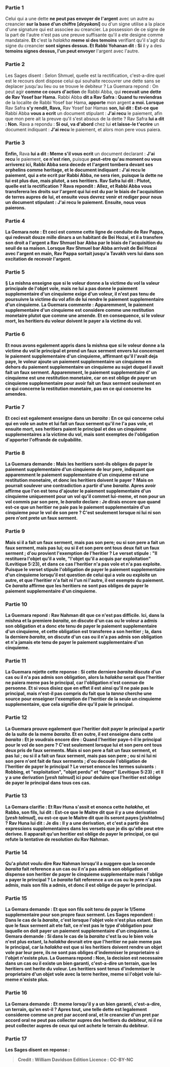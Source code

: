 
### Partie 1
Celui qui a une dette <b>ne peut pas envoyer de l'argent</b> avec un autre au creancier <b>sur la base d'un chiffre [<i>deyokani</i>]</b> ou d'un signe utilise a la place d'une signature qui est associee au creancier. La possession de ce signe de la part de l'autre n'est pas une preuve suffisante qu'il a ete designe comme mandataire. <b>Et</b> c'est la <i>halakha</i> <b>meme si des temoins</b> verifiant qu'il s'agit du signe du creancier <b>sont signes dessus. Et Rabbi Yohanan dit : Si</b> il y a des <b>temoins signes dessus, l'un peut envoyer</b> l'argent avec l'autre.

### Partie 2
Les Sages disent : Selon Shmuel, quelle est la rectification,</b> c'est-a-dire quel est le recours dont dispose celui qui souhaite recouvrer une dette sans se deplacer jusqu'au lieu ou se trouve le debiteur ? La Guemara repond : On peut agir <b>comme ce cours d'action</b> de Rabbi Abba,</b> qui <b>recevait une dette de Rav Yosef bar Hama.</b> Rabbi Abba <b>dit a Rav Safra : Quand tu reviendras</b> de la localite de Rabbi Yosef bar Hama, <b>apporte</b> mon argent <b>a moi. Lorsque</b> Rav Safra <b>s'y rendit, Rava,</b> Rav Yosef bar Hamas <b>son, lui dit : Est-ce que</b> Rabbi Abba <b>vous a ecrit</b> un document stipulant : <b>J'ai recu</b> le paiement, afin que mon pere ait la preuve qu'il s'est absous de la dette ? Rav Safra <b>lui a dit : Non.</b> Rava a repondu : <b>Si oui, va d'abord</b> chez lui <b>et laisse-le t'ecrire</b> un document indiquant : <b>J'ai recu</b> le paiement, et alors mon pere vous paiera.

### Partie 3
<b>Enfin,</b> Rava <b>lui a dit : Meme s'il vous ecrit</b> un document declarant : <b>J'ai recu</b> le paiement, <b>ce n'est rien,</b> puisque <b>peut-etre qu'au moment ou <b>vous arriverez</b> ici, <b>Rabbi Abba sera decede et l'argent tombera devant</b> ses <b>orphelins</b> comme heritage, <b>et</b> le document indiquant : <b>J'ai recu</b> le paiement, qui a ete ecrit <b>par Rabbi Abba, ne sera rien,</b> puisque la dette ne lui est plus due, mais plutot, a ses heritiers. Rav Safra lui <b>dit : Plutot, quelle est la rectification ? </b> Rava repondit : <b>Allez,</b> et Rabbi Abba vous <b>transferera</b> les droits sur l'argent qui lui est du <b>par le biais</b> de l'acquisition de <b>terres</b> aupres de lui, <b>et</b> ensuite <b>vous</b> devrez <b>venir</b> et <b>rediger pour nous</b> un document stipulant : <b>J'ai recu</b> le paiement. Ensuite, nous vous paierons.

### Partie 4
La Gemara note : Et ceci est <b>comme cette</b> ligne de conduite <b>de Rav Pappa,</b> qui <b>redevait douze mille dinars</b> a un habitant de <b>Bei Hozai,</b> et <b>il a transfere</b> son droit a l'argent <b>a Rav Shmuel bar Abba par le biais</b> de l'acquisition du <b>seuil de sa maison. Lorsque</b> Rav Shmuel bar Abba <b>arrivait</b> de Bei Hozai avec l'argent en main, Rav Pappa <b>sortait jusqu'a Tavakh vers lui</b> dans son excitation de recevoir l'argent.

### Partie 5
§ La mishna enseigne que si le voleur <b>donne</b> a la victime du vol <b>la valeur principale</b> de l'objet vole, mais ne lui a pas donne le paiement supplementaire d'un cinquieme exige d'un voleur, il n'est pas tenu de poursuivre la victime du vol afin de lui rendre le paiement supplementaire d'un cinquieme. La Guemara commente : <b>Apparemment,</b> le paiement supplementaire d'un <b>cinquieme</b> <b>est</b> considere comme une <b>restitution monetaire</b> plutot que comme une amende. <b>Et</b> en consequence, <b>si</b> le voleur <b>mort,</b> les <b>heritiers</b> du voleur doivent <b>le payer</b> a la victime du vol.

### Partie 6
<b>Et nous avons egalement appris</b> dans la mishna que si le voleur <b>donne</b> a la victime du vol <b>le principal et prend</b> un faux <b>serment</b> envers lui <b>concernant le</b> paiement supplementaire d'<b>un cinquieme</b>, affirmant qu'il l'avait deja paye, le voleur <b>ajoute</b> un paiement supplementaire <b>un cinquieme</b> <b>en dehors</b> du paiement supplementaire <b>un cinquieme</b> au sujet duquel il avait fait un faux serment. <b>Apparemment,</b> le paiement supplementaire d' <b>un cinquieme</b> <b>est une restitution monetaire,</b> car on est oblige de payer un cinquieme supplementaire pour avoir fait un faux serment seulement en ce qui concerne la restitution monetaire, pas en ce qui concerne les amendes.

### Partie 7
<b>Et ceci est egalement enseigne</b> dans un <i>baraita</i> : En ce qui concerne <b>celui qui en vole un autre et lui fait</b> un faux <b>serment</b> qu'il ne l'a pas vole, <b>et</b> ensuite <b>mort,</b> ses <b>heritiers paient le principal et</b> des <b>un cinquieme</b> supplementaires a la victime du vol, <b>mais sont exemptes</b> de l'obligation d'apporter <b>l'offrande de culpabilite.</b>

### Partie 8
La Guemara demande : <b>Mais</b> les <b>heritiers sont-ils obliges</b> de <b>payer le</b> paiement supplementaire d'un <b>cinquieme</b> <b>de leur pere,</b> indiquant que <b>apparemment</b> le paiement supplementaire d'un <b>cinquieme</b> <b>est une restitution monetaire, et</b> donc les <b>heritiers doivent le payer</b> ? <b>Mais</b> on pourrait <b>soulever une contradiction</b> a partir d'une <i>baraita</i>. Apres avoir affirme que l'on est tenu d'ajouter le paiement supplementaire d'un cinquieme uniquement pour un vol qu'il commet lui-meme, et non pour un vol commis par son pere, le <i>baraita</i> declare : <b>Je</b> dirais <b>encore</b> que <b>quand est-ce que</b> un heritier <b>ne paie pas</b> le paiement supplementaire d'un <b>cinquieme</b> <b>pour le vol de son pere ?</b> C'est seulement <b>lorsque ni lui ni son pere n'ont prete</b> un faux <b>serment.</b>

### Partie 9
Mais si <b>il</b> a fait un faux serment, <b>mais pas son pere;</b> ou si <b>son pere</b> a fait un faux serment, <b>mais pas lui;</b> ou si <b>il et son pere</b> ont tous deux fait un faux serment ; <b>d'ou</b> provient l'exemption de l'heritier ? <b>Le verset stipule :</b> "Il restituera l'objet <b>qu'il a vole,</b> "l'objet <b>qu'il a acquis par exploitation"</b> (Levitique 5:23), <b>et</b> dans ce cas l'heritier <b>n'a pas vole et n'a pas exploite.</b> Puisque le verset stipule l'obligation de payer le paiement supplementaire d'un cinquieme lorsqu'il est question de celui qui a vole ou exploite un autre, et que l'heritier n'a fait ni l'un ni l'autre, il est exempte du paiement. Ce <i>baraita</i> affirme que les heritiers ne sont pas obliges de payer le paiement supplementaire d'un cinquieme.

### Partie 10
La Guemara repond : <b>Rav Nahman dit</b> que ce n'est <b>pas difficile. Ici,</b> dans la mishna et la premiere <i>baraita</i>, on discute d'un cas <b>ou le voleur a <b>admis</b> son obligation et a donc ete tenu de payer le paiement supplementaire d'un cinquieme, et cette obligation est transferee a son heritier ; <b>la,</b> dans la derniere <i>baraita</i>, on discute d'un cas <b>ou il n'a pas admis</b> son obligation et n'a jamais ete tenu de payer le paiement supplementaire d'un cinquieme.

### Partie 11
La Guemara rejette cette reponse : <b>Si</b> cette derniere <i>baraita</i> discute d'un cas ou <b>il n'a pas admis</b> son obligation, alors la <i>halakha</i> serait que l'heritier <b>ne paiera meme pas le principal,</b> car l'obligation n'est connue de personne. <b>Et si vous disiez</b> que <b>en effet</b> il est ainsi <b>qu'il ne paie pas</b> le principal, <b>mais</b> n'est-il pas compris <b>du fait que la <i>tanna</i> <b>cherche</b> une source pour enseigner l'exemption de l'heritier de la seule <b>un cinquieme</b> supplementaire, <b>que</b> cela signifie <b>dire qu'il paie le principal. </b>

### Partie 12
La Guemara prouve egalement que l'heritier doit payer le principal a partir de la suite de la meme <i>baraita</i>. <b>Et en outre,</b> il <b>est enseigne</b> dans cette <i>baraita</i> : <b>Et je</b> voudrais <b>encore dire : Quand</b> l'heritier <b>paye-t-il le principal pour le vol de son pere ? </b> C'est seulement <b>lorsque lui et son pere</b> ont tous deux <b>pris</b> de faux <b>serments. </b> Mais si <b>son pere</b> a fait un faux serment, <b>et pas lui ;</b> ou si <b>il</b> a fait un faux serment, <b>mais pas son pere ;</b> ou si <b>ni lui ni son pere</b> n'ont fait de faux serments ; <b>d'ou</b> decoule l'obligation de l'heritier de payer le principal ? <b>Le verset enonce</b> les termes suivants : <b>Robbing,</b> et "exploitation", "objet perdu" et "depot"</b> (Levitique 5:23) ; et <b>Il y a une derivation [<i>yesh talmud</i>]</b> ici pour deduire que l'heritier est oblige de payer le principal dans tous ces cas.

### Partie 13
La Gemara clarifie : <b>Et Rav Huna s'assit et enonca cette <i>halakha</i>,</b> et <b>Rabba, son fils, lui dit :</b> Est-ce que <b>le Maitre dit</b> que <b>il y a une derivation [<i>yesh talmud</i>], ou</b> est-ce que <b>le Maitre dit</b> que <b>ils seront payes [<i>yishtalmu</i>] ? </b> Rav Huna lui <b>dit : Je dis : Il y a une derivation, et</b> c'est <b>a partir des expressions supplementaires</b> dans les <b>versets</b> que <b>je dis</b> qu'elle peut etre derivee. Il apparait qu'un heritier est oblige de payer le principal, ce qui refute la tentative de resolution du Rav Nahman.

### Partie 14
<b>Qu'a plutot voulu dire</b> Rav Nahman lorsqu'il a suggere que la seconde <i>baraita</i> fait reference a un cas ou <b>il n'a pas admis</b> son obligation et dispense son heritier de payer le cinquieme supplementaire mais l'oblige a payer le principal ? Le <i>baraita</i> fait reference a un cas ou le <b>pere n'a pas admis, mais son fils a admis,</b> et donc il est oblige de payer le principal.

### Partie 15
La Gemara demande : <b>Et</b> que <b>son fils soit tenu</b> de payer le <b>1/5eme</b> supplementaire <b>pour son propre</b> faux <b>serment.</b> Les Sages <b>repondent : Dans</b> le cas de la <i>baraita</i>, c'est <b>lorsque</b> l'objet <b>vole n'est plus</b> <b>extant.</b> Bien que le faux serment ait ete fait, ce n'est pas le type d'obligation pour laquelle on doit payer un paiement supplementaire d'un cinquieme. La Gemara demande : <b>Si dans</b> le cas de la <i>baraita</i> c'est <b>la ou</b> le <b>bien vole n'est plus <b>extant,</b> la <i>halakha</i> devrait etre que l'heritier <b>ne paie meme pas</b> le <b>principal, </b> car la <i>halakha</i> est que si les heritiers doivent rendre un objet vole par leur pere, ils ne sont pas obliges d'indemniser le proprietaire si l'objet n'existe plus. La Guemara repond : <b>Non,</b> la decision <b>est necessaire</b> dans un cas <b>ou il existe un bien garanti</b>, c'est-a-dire un terrain, que les heritiers ont herite du voleur. Les heritiers sont tenus d'indemniser le proprietaire d'un objet vole avec la terre heritee, meme si l'objet vole lui-meme n'existe plus.

### Partie 16
La Gemara demande : <b>Et</b> meme <b>lorsqu'il y a un bien garanti,</b> c'est-a-dire, un terrain, <b>qu'en est-il ?</b> Apres tout, une telle dette <b>est</b> legalement consideree comme <b>un pret par accord oral</b>, <b>et</b> le creancier d'un <b>pret par accord oral</b> <b>ne peut pas collecter aupres des heritiers</b> du debiteur, <b>ni</b> il ne peut collecter <b>aupres de ceux qui ont achete</b> le terrain du debiteur.

### Partie 17
Les Sages <b>disent</b> en reponse :

>Credit : William Davidson Edition
>Licence : CC-BY-NC